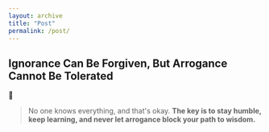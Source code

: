 ```yaml
---
layout: archive
title: "Post"
permalink: /post/
---
```



## Ignorance Can Be Forgiven, But Arrogance Cannot Be Tolerated
📝  
> No one knows everything, and that's okay. **The key is to stay humble, keep learning, and never let arrogance block your path to wisdom.**  
